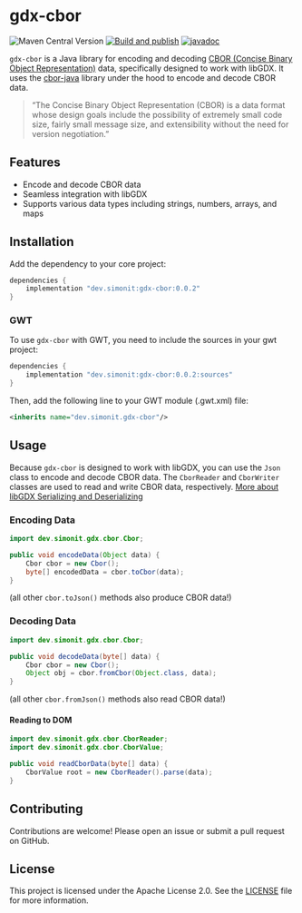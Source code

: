# gdx-cbor

![Maven Central Version](https://img.shields.io/maven-central/v/dev.simonit/gdx-cbor)
[![Build and publish](https://github.com/SimonIT/gdx-cbor/actions/workflows/build-and-publish.yml/badge.svg)](https://github.com/SimonIT/gdx-cbor/actions/workflows/build-and-publish.yml)
[![javadoc](https://javadoc.io/badge2/dev.simonit/gdx-cbor/javadoc.svg)](https://javadoc.io/doc/dev.simonit/gdx-cbor)

`gdx-cbor` is a Java library for encoding and decoding [CBOR (Concise Binary Object Representation)](https://cbor.io) data, specifically designed to work with libGDX.
It uses the [cbor-java](https://github.com/cbor-java/cbor-java) library under the hood to encode and decode CBOR data.

> “The Concise Binary Object Representation (CBOR) is a data format whose design goals include the possibility of extremely small code size, fairly small message size, and extensibility without the need for version negotiation.”

## Features

- Encode and decode CBOR data
- Seamless integration with libGDX
- Supports various data types including strings, numbers, arrays, and maps

## Installation

Add the dependency to your core project:

```groovy
dependencies {
    implementation "dev.simonit:gdx-cbor:0.0.2"
}
```

### GWT

To use `gdx-cbor` with GWT, you need to include the sources in your gwt project:

```groovy
dependencies {
    implementation "dev.simonit:gdx-cbor:0.0.2:sources"
}
```

Then, add the following line to your GWT module (.gwt.xml) file:

```xml
<inherits name="dev.simonit.gdx-cbor"/>
```

## Usage

Because `gdx-cbor` is designed to work with libGDX, you can use the `Json` class to encode and decode CBOR data. The `CborReader` and `CborWriter` classes are used to read and write CBOR data, respectively. [More about libGDX Serializing and Deserializing](https://libgdx.com/wiki/utils/reading-and-writing-json)

### Encoding Data

```java
import dev.simonit.gdx.cbor.Cbor;

public void encodeData(Object data) {
	Cbor cbor = new Cbor();
	byte[] encodedData = cbor.toCbor(data);
}
```

(all other `cbor.toJson()` methods also produce CBOR data!)

### Decoding Data

```java
import dev.simonit.gdx.cbor.Cbor;

public void decodeData(byte[] data) {
	Cbor cbor = new Cbor();
	Object obj = cbor.fromCbor(Object.class, data);
}
```

(all other `cbor.fromJson()` methods also read CBOR data!)

#### Reading to DOM

```java
import dev.simonit.gdx.cbor.CborReader;
import dev.simonit.gdx.cbor.CborValue;

public void readCborData(byte[] data) {
	CborValue root = new CborReader().parse(data);
}
```

## Contributing

Contributions are welcome! Please open an issue or submit a pull request on GitHub.

## License

This project is licensed under the Apache License 2.0. See the [LICENSE](LICENSE) file for more information.

